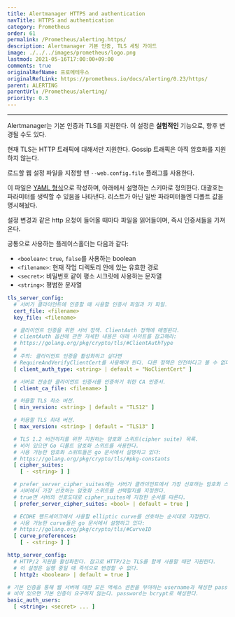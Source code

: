 ```yaml
---
title: Alertmanager HTTPS and authentication
navTitle: HTTPS and authentication
category: Prometheus
order: 61
permalink: /Prometheus/alerting.https/
description: Alertmanager 기본 인증, TLS 세팅 가이드
image: ./../../images/prometheus/logo.png
lastmod: 2021-05-16T17:00:00+09:00
comments: true
originalRefName: 프로메테우스
originalRefLink: https://prometheus.io/docs/alerting/0.23/https/
parent: ALERTING
parentUrl: /Prometheus/alerting/
priority: 0.3
---
```


---

Alertmanager는 기본 인증과 TLS를 지원한다. 이 설정은 **실험적인** 기능으로, 향후 변경될 수도 있다.

현재 TLS는 HTTP 트래픽에 대해서만 지원한다. Gossip 트래픽은 아직 암호화를 지원하지 않는다.

로드할 웹 설정 파일을 지정할 땐 `--web.config.file` 플래그를 사용한다.

이 파일은 [YAML 형식](https://en.wikipedia.org/wiki/YAML)으로 작성하며, 아래에서 설명하는 스키마로 정의한다. 대괄호는 파라미터를 생략할 수 있음을 나타낸다. 리스트가 아닌 일반 파라미터들엔 디폴트 값을 명시해놨다.

설정 변경과 같은 http 요청이 들어올 때마다 파일을 읽어들이며, 즉시 인증서들을 가져온다.

공통으로 사용하는 플레이스홀더는 다음과 같다:

- `<boolean>`: `true`, `false`를 사용하는 boolean
- `<filename>`: 현재 작업 디렉토리 안에 있는 유효한 경로
- `<secret>`: 비밀번호 같이 평소 시크릿에 사용하는 문자열
- `<string>`: 평범한 문자열

```yaml
tls_server_config:
  # 서버가 클라이언트에 인증할 때 사용할 인증서 파일과 키 파일.
  cert_file: <filename>
  key_file: <filename>

  # 클라이언트 인증을 위한 서버 정책. ClientAuth 정책에 매핑된다.
  # clientAuth 옵션에 관한 자세한 내용은 아래 사이트를 참고해라:
  # https://golang.org/pkg/crypto/tls/#ClientAuthType
  #
  # 주의: 클라이언트 인증을 활성화하고 싶다면
  # RequireAndVerifyClientCert를 사용해야 한다. 다른 정책은 안전하다고 볼 수 없다.
  [ client_auth_type: <string> | default = "NoClientCert" ]

  # 서버로 전송한 클라이언트 인증서를 인증하기 위한 CA 인증서.
  [ client_ca_file: <filename> ]

  # 허용할 TLS 최소 버전.
  [ min_version: <string> | default = "TLS12" ]

  # 허용할 TLS 최대 버전.
  [ max_version: <string> | default = "TLS13" ]

  # TLS 1.2 버전까지를 위한 지원하는 암호화 스위트(cipher suite) 목록.
  # 비어 있으면 Go 디폴트 암호화 스위트를 사용한다.
  # 사용 가능한 암호화 스위트들은 go 문서에서 설명하고 있다:
  # https://golang.org/pkg/crypto/tls/#pkg-constants
  [ cipher_suites:
    [ - <string> ] ]

  # prefer_server_cipher_suites에는 서버가 클라이언트에서 가장 선호하는 암호화 스위트를 선택할지,
  # 서버에서 가장 선호하는 암호화 스위트를 선택할지를 지정한다.
  # true면 서버의 선호도대로 cipher_suites에 지정한 순서를 따른다.
  [ prefer_server_cipher_suites: <bool> | default = true ]

  # ECDHE 핸드셰이크에서 사용할 elliptic curve를 선호하는 순서대로 지정한다.
  # 사용 가능한 curve들은 go 문서에서 설명하고 있다:
  # https://golang.org/pkg/crypto/tls/#CurveID
  [ curve_preferences:
    [ - <string> ] ]

http_server_config:
  # HTTP/2 지원을 활성화한다. 참고로 HTTP/2는 TLS를 함께 사용할 때만 지원한다.
  # 이 설정은 실행 중일 때 즉석으로 변경할 수 없다.
  [ http2: <boolean> | default = true ]

# 기본 인증을 통해 웹 서버에 대한 모든 액세스 권한을 부여하는 username과 해싱한 password 목록.
# 비어 있으면 기본 인증이 요구하지 않는다. password는 bcrypt로 해싱한다.
basic_auth_users:
  [ <string>: <secret> ... ]
```